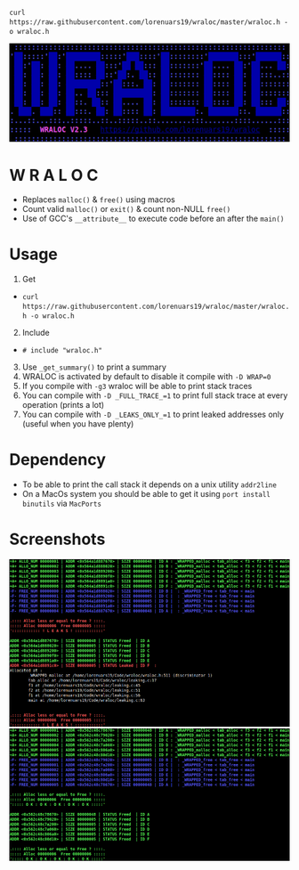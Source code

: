 `curl https://raw.githubusercontent.com/lorenuars19/wraloc/master/wraloc.h -o wraloc.h`

<img src="wraloc_logo.png">

# W R A L O C
- Replaces `malloc()` & `free()` using macros
- Count valid `malloc()` or `exit()` & count non-NULL `free()`
- Use of GCC's `__attribute__` to execute code before an after the `main()`

# Usage
1. Get
  - `curl https://raw.githubusercontent.com/lorenuars19/wraloc/master/wraloc.h -o wraloc.h`
2. Include
  - ` # include "wraloc.h" `
3. Use ` _get_summary() ` to print a summary
4. WRALOC is activated by default to disable it compile with ` -D WRAP=0 `
5. If you compile with ` -g3 ` wraloc will be able to print stack traces
6. You can compile with ` -D _FULL_TRACE_=1 ` to print full stack trace at every operation (prints a lot)
7. You can compile with ` -D _LEAKS_ONLY_=1 ` to print leaked addresses only (useful when you have plenty)
# Dependency
- To be able to print the call stack it depends on a unix utility `addr2line`
- On a MacOs system you should be able to get it using `port install binutils` via `MacPorts`
# Screenshots
<img src="wraloc_leaking.png">
<img src="wraloc_ok.png">
